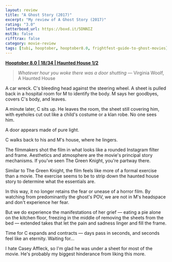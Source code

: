 ```yaml
---
layout: review
title: "A Ghost Story (2017)"
excerpt: "My review of A Ghost Story (2017)"
rating: "3.0"
letterboxd_url: https://boxd.it/5DNNIZ
mst3k: false
rifftrax: false
category: movie-review
tags: [tubi, hooptober, hooptober8.0, frightfest-guide-to-ghost-movies]
---
```


<b><a href="https://boxd.it/pOvfW/detail" target="_blank" rel="noopener">Hooptober 8.0 | 18/34 | Haunted House 1/2</a></b>

<blockquote><i>Whatever hour you woke there was a door shutting</i> — Virginia Woolf, A Haunted House</blockquote>A car wreck. C's bleeding head against the steering wheel. A sheet is pulled back in a hospital room for M to identify the body. M says her goodbyes, covers C's body, and leaves.

A minute later, C sits up. He leaves the room, the sheet still covering him, with eyeholes cut out like a child's costume or a klan robe. No one sees him.

A door appears made of pure light.

C walks back to his and M's house, where he lingers.

The filmmakers shot the film in what looks like a rounded Instagram filter and frame. Aesthetics and atmosphere are the movie's principal story mechanisms. If you've seen The Green Knight, you're partway there.

Similar to The Green Knight, the film feels like more of a formal exercise than a movie. The exercise seems to be to strip down the haunted house story to determine what the essentials are.

In this way, it no longer retains the fear or unease of a horror film. By watching from predominantly the ghost's POV, we are not in M's headspace and don't experience her fear.

But we do experience the manifestations of her grief — eating a pie alone on the kitchen floor, freezing in the middle of removing the sheets from the bed — extended takes that let the pain and sadness linger and fill the frame.

Time for C expands and contracts — days pass in seconds, and seconds feel like an eternity. Waiting for...

I hate Casey Affleck, so I'm glad he was under a sheet for most of the movie. He's probably my biggest hinderance from liking this more.
